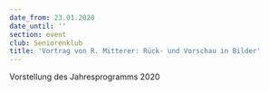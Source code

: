 ```yaml
---
date_from: 23.01.2020
date_until: ''
section: event
club: Seniorenklub
title: 'Vortrag von R. Mitterer: Rück- und Vorschau in Bilder'
---
```

Vorstellung des Jahresprogramms 2020
